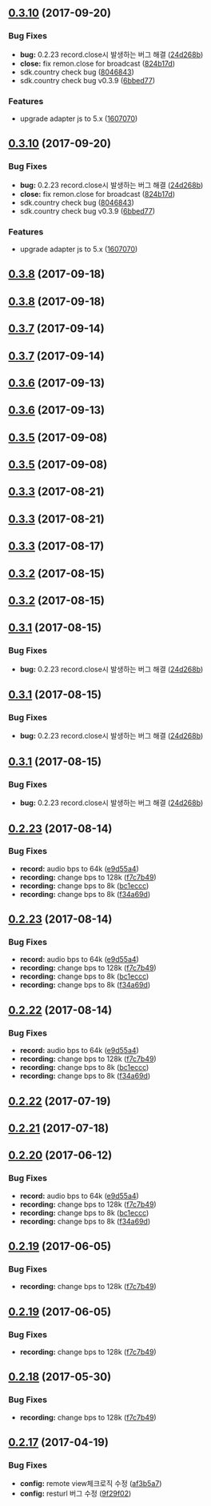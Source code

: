 <a name="0.3.10"></a>
## [0.3.10](https://github.com/RemoteMonster/REMON-BrowserSDK/compare/v0.2.22...v0.3.10) (2017-09-20)


### Bug Fixes

* **bug:** 0.2.23 record.close시 발생하는 버그 해결 ([24d268b](https://github.com/RemoteMonster/REMON-BrowserSDK/commit/24d268b))
* **close:** fix remon.close for broadcast ([824b17d](https://github.com/RemoteMonster/REMON-BrowserSDK/commit/824b17d))
* sdk.country check bug ([8046843](https://github.com/RemoteMonster/REMON-BrowserSDK/commit/8046843))
* sdk.country check bug v0.3.9 ([6bbed77](https://github.com/RemoteMonster/REMON-BrowserSDK/commit/6bbed77))


### Features

* upgrade adapter js to 5.x ([1607070](https://github.com/RemoteMonster/REMON-BrowserSDK/commit/1607070))



<a name="0.3.10"></a>
## [0.3.10](https://github.com/RemoteMonster/REMON-BrowserSDK/compare/v0.2.22...v0.3.10) (2017-09-20)


### Bug Fixes

* **bug:** 0.2.23 record.close시 발생하는 버그 해결 ([24d268b](https://github.com/RemoteMonster/REMON-BrowserSDK/commit/24d268b))
* **close:** fix remon.close for broadcast ([824b17d](https://github.com/RemoteMonster/REMON-BrowserSDK/commit/824b17d))
* sdk.country check bug ([8046843](https://github.com/RemoteMonster/REMON-BrowserSDK/commit/8046843))
* sdk.country check bug v0.3.9 ([6bbed77](https://github.com/RemoteMonster/REMON-BrowserSDK/commit/6bbed77))


### Features

* upgrade adapter js to 5.x ([1607070](https://github.com/RemoteMonster/REMON-BrowserSDK/commit/1607070))



<a name="0.3.8"></a>
## [0.3.8](https://github.com/RemoteMonster/REMON-BrowserSDK/compare/v0.3.7...v0.3.8) (2017-09-18)



<a name="0.3.8"></a>
## [0.3.8](https://github.com/RemoteMonster/REMON-BrowserSDK/compare/v0.3.7...v0.3.8) (2017-09-18)



<a name="0.3.7"></a>
## [0.3.7](https://github.com/RemoteMonster/REMON-BrowserSDK/compare/v0.3.6...v0.3.7) (2017-09-14)



<a name="0.3.7"></a>
## [0.3.7](https://github.com/RemoteMonster/REMON-BrowserSDK/compare/v0.3.6...v0.3.7) (2017-09-14)



<a name="0.3.6"></a>
## [0.3.6](https://github.com/RemoteMonster/REMON-BrowserSDK/compare/v0.3.5...v0.3.6) (2017-09-13)



<a name="0.3.6"></a>
## [0.3.6](https://github.com/RemoteMonster/REMON-BrowserSDK/compare/v0.3.5...v0.3.6) (2017-09-13)



<a name="0.3.5"></a>
## [0.3.5](https://github.com/RemoteMonster/REMON-BrowserSDK/compare/v0.3.4...v0.3.5) (2017-09-08)



<a name="0.3.5"></a>
## [0.3.5](https://github.com/RemoteMonster/REMON-BrowserSDK/compare/v0.3.4...v0.3.5) (2017-09-08)



<a name="0.3.3"></a>
## [0.3.3](https://github.com/RemoteMonster/REMON-BrowserSDK/compare/v0.3.2...v0.3.3) (2017-08-21)



<a name="0.3.3"></a>
## [0.3.3](https://github.com/RemoteMonster/REMON-BrowserSDK/compare/v0.3.2...v0.3.3) (2017-08-21)



<a name="0.3.3"></a>
## [0.3.3](https://github.com/RemoteMonster/REMON-BrowserSDK/compare/v0.3.2...v0.3.3) (2017-08-17)



<a name="0.3.2"></a>
## [0.3.2](https://github.com/RemoteMonster/REMON-BrowserSDK/compare/v0.3.1...v0.3.2) (2017-08-15)



<a name="0.3.2"></a>
## [0.3.2](https://github.com/RemoteMonster/REMON-BrowserSDK/compare/v0.3.1...v0.3.2) (2017-08-15)



<a name="0.3.1"></a>
## [0.3.1](https://github.com/RemoteMonster/REMON-BrowserSDK/compare/v0.2.22...v0.3.1) (2017-08-15)


### Bug Fixes

* **bug:** 0.2.23 record.close시 발생하는 버그 해결 ([24d268b](https://github.com/RemoteMonster/REMON-BrowserSDK/commit/24d268b))



<a name="0.3.1"></a>
## [0.3.1](https://github.com/RemoteMonster/REMON-BrowserSDK/compare/v0.2.22...v0.3.1) (2017-08-15)


### Bug Fixes

* **bug:** 0.2.23 record.close시 발생하는 버그 해결 ([24d268b](https://github.com/RemoteMonster/REMON-BrowserSDK/commit/24d268b))



<a name="0.3.1"></a>
## [0.3.1](https://github.com/RemoteMonster/REMON-BrowserSDK/compare/v0.2.22...v0.3.1) (2017-08-15)


### Bug Fixes

* **bug:** 0.2.23 record.close시 발생하는 버그 해결 ([24d268b](https://github.com/RemoteMonster/REMON-BrowserSDK/commit/24d268b))



<a name="0.2.23"></a>
## [0.2.23](https://github.com/RemoteMonster/remon-browser-sdk/compare/v0.2.17...v0.2.23) (2017-08-14)


### Bug Fixes

* **record:** audio bps to 64k ([e9d55a4](https://github.com/RemoteMonster/remon-browser-sdk/commit/e9d55a4))
* **recording:** change bps to 128k ([f7c7b49](https://github.com/RemoteMonster/remon-browser-sdk/commit/f7c7b49))
* **recording:** change bps to 8k ([bc1eccc](https://github.com/RemoteMonster/remon-browser-sdk/commit/bc1eccc))
* **recording:** change bps to 8k ([f34a69d](https://github.com/RemoteMonster/remon-browser-sdk/commit/f34a69d))



<a name="0.2.23"></a>
## [0.2.23](https://github.com/RemoteMonster/remon-browser-sdk/compare/v0.2.17...v0.2.23) (2017-08-14)


### Bug Fixes

* **record:** audio bps to 64k ([e9d55a4](https://github.com/RemoteMonster/remon-browser-sdk/commit/e9d55a4))
* **recording:** change bps to 128k ([f7c7b49](https://github.com/RemoteMonster/remon-browser-sdk/commit/f7c7b49))
* **recording:** change bps to 8k ([bc1eccc](https://github.com/RemoteMonster/remon-browser-sdk/commit/bc1eccc))
* **recording:** change bps to 8k ([f34a69d](https://github.com/RemoteMonster/remon-browser-sdk/commit/f34a69d))



<a name="0.2.22"></a>
## [0.2.22](https://github.com/RemoteMonster/remon-browser-sdk/compare/v0.2.17...v0.2.22) (2017-08-14)


### Bug Fixes

* **record:** audio bps to 64k ([e9d55a4](https://github.com/RemoteMonster/remon-browser-sdk/commit/e9d55a4))
* **recording:** change bps to 128k ([f7c7b49](https://github.com/RemoteMonster/remon-browser-sdk/commit/f7c7b49))
* **recording:** change bps to 8k ([bc1eccc](https://github.com/RemoteMonster/remon-browser-sdk/commit/bc1eccc))
* **recording:** change bps to 8k ([f34a69d](https://github.com/RemoteMonster/remon-browser-sdk/commit/f34a69d))



<a name="0.2.22"></a>
## [0.2.22](https://github.com/RemoteMonster/REMON-BrowserSDK/compare/v0.2.20...v0.2.22) (2017-07-19)



<a name="0.2.21"></a>
## [0.2.21](https://github.com/RemoteMonster/REMON-BrowserSDK/compare/v0.2.20...v0.2.21) (2017-07-18)



<a name="0.2.20"></a>
## [0.2.20](https://github.com/RemoteMonster/REMON-BrowserSDK/compare/v0.2.17...v0.2.20) (2017-06-12)


### Bug Fixes

* **record:** audio bps to 64k ([e9d55a4](https://github.com/RemoteMonster/REMON-BrowserSDK/commit/e9d55a4))
* **recording:** change bps to 128k ([f7c7b49](https://github.com/RemoteMonster/REMON-BrowserSDK/commit/f7c7b49))
* **recording:** change bps to 8k ([bc1eccc](https://github.com/RemoteMonster/REMON-BrowserSDK/commit/bc1eccc))
* **recording:** change bps to 8k ([f34a69d](https://github.com/RemoteMonster/REMON-BrowserSDK/commit/f34a69d))



<a name="0.2.19"></a>
## [0.2.19](https://github.com/RemoteMonster/REMON-BrowserSDK/compare/v0.2.17...v0.2.19) (2017-06-05)


### Bug Fixes

* **recording:** change bps to 128k ([f7c7b49](https://github.com/RemoteMonster/REMON-BrowserSDK/commit/f7c7b49))



<a name="0.2.19"></a>
## [0.2.19](https://github.com/RemoteMonster/REMON-BrowserSDK/compare/v0.2.17...v0.2.19) (2017-06-05)


### Bug Fixes

* **recording:** change bps to 128k ([f7c7b49](https://github.com/RemoteMonster/REMON-BrowserSDK/commit/f7c7b49))



<a name="0.2.18"></a>
## [0.2.18](https://github.com/RemoteMonster/REMON-BrowserSDK/compare/v0.2.17...v0.2.18) (2017-05-30)


### Bug Fixes

* **recording:** change bps to 128k ([f7c7b49](https://github.com/RemoteMonster/REMON-BrowserSDK/commit/f7c7b49))



<a name="0.2.17"></a>
## [0.2.17](https://github.com/RemoteMonster/REMON-BrowserSDK/compare/v0.2.16...v0.2.17) (2017-04-19)


### Bug Fixes

* **config:** remote view체크로직 수정 ([af3b5a7](https://github.com/RemoteMonster/REMON-BrowserSDK/commit/af3b5a7))
* **config:** resturl 버그 수정 ([9f29f02](https://github.com/RemoteMonster/REMON-BrowserSDK/commit/9f29f02))
